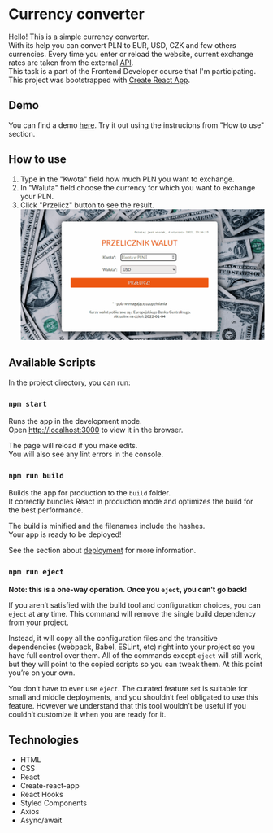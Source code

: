 # Currency converter
Hello!
This is a simple currency converter. <br>
With its help you can convert PLN to EUR, USD, CZK and few others currencies. Every time you enter or reload the website, current exchange rates are taken from the external [API](https://exchangerate.host/#/).<br>
This task is a part of the Frontend Developer course that I'm participating.
This project was bootstrapped with [Create React App](https://github.com/facebook/create-react-app).

## Demo
You can find a demo [here](https://paulgrym.github.io/currency-converter-react/).
Try it out using the instrucions from "How to use" section.
## How to use
1. Type in the "Kwota" field how much PLN you want to exchange.
2. In "Waluta" field choose the currency for which you want to exchange your PLN.
3. Click "Przelicz" button to see the result.
![How to use gif ](public/images/Animation.gif)
## Available Scripts

In the project directory, you can run:

### `npm start`

Runs the app in the development mode.\
Open [http://localhost:3000](http://localhost:3000) to view it in the browser.

The page will reload if you make edits.\
You will also see any lint errors in the console.

### `npm run build`

Builds the app for production to the `build` folder.\
It correctly bundles React in production mode and optimizes the build for the best performance.

The build is minified and the filenames include the hashes.\
Your app is ready to be deployed!

See the section about [deployment](https://facebook.github.io/create-react-app/docs/deployment) for more information.

### `npm run eject`

**Note: this is a one-way operation. Once you `eject`, you can’t go back!**

If you aren’t satisfied with the build tool and configuration choices, you can `eject` at any time. This command will remove the single build dependency from your project.

Instead, it will copy all the configuration files and the transitive dependencies (webpack, Babel, ESLint, etc) right into your project so you have full control over them. All of the commands except `eject` will still work, but they will point to the copied scripts so you can tweak them. At this point you’re on your own.

You don’t have to ever use `eject`. The curated feature set is suitable for small and middle deployments, and you shouldn’t feel obligated to use this feature. However we understand that this tool wouldn’t be useful if you couldn’t customize it when you are ready for it.

## Technologies
- HTML
- CSS
- React
- Create-react-app
- React Hooks
- Styled Components
- Axios
- Async/await